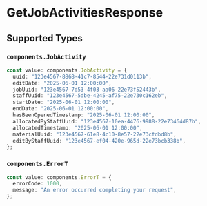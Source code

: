 # GetJobActivitiesResponse


## Supported Types

### `components.JobActivity`

```typescript
const value: components.JobActivity = {
  uuid: "123e4567-8868-41c7-8544-22e731d0113b",
  editDate: "2025-06-01 12:00:00",
  jobUuid: "123e4567-7d53-4f03-aa06-22e73f52443b",
  staffUuid: "123e4567-5dbe-4245-af75-22e730c162eb",
  startDate: "2025-06-01 12:00:00",
  endDate: "2025-06-01 12:00:00",
  hasBeenOpenedTimestamp: "2025-06-01 12:00:00",
  allocatedByStaffUuid: "123e4567-10ea-4476-9988-22e73464d87b",
  allocatedTimestamp: "2025-06-01 12:00:00",
  materialUuid: "123e4567-61e8-4c10-8e57-22e73cfdbd8b",
  editByStaffUuid: "123e4567-ef04-420e-965d-22e73bcb338b",
};
```

### `components.ErrorT`

```typescript
const value: components.ErrorT = {
  errorCode: 1000,
  message: "An error occurred completing your request",
};
```

